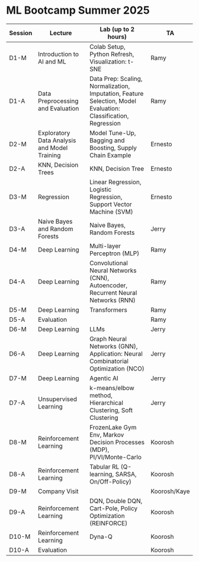 # ML Bootcamp Summer 2025

| Session | Lecture | Lab (up to 2 hours) | TA |
| ------- | ------- | ------------------- | -- |
| D1-M | Introduction to AI and ML | Colab Setup, Python Refresh, Visualization: t-SNE | Ramy |
| D1-A | Data Preprocessing and Evaluation | Data Prep: Scaling, Normalization, Imputation, Feature Selection, Model Evaluation: Classification, Regression | Ramy |
| D2-M | Exploratory Data Analysis and Model Training | Model Tune-Up, Bagging and Boosting, Supply Chain Example | Ernesto |
| D2-A | KNN, Decision Trees | KNN, Decision Tree | Ernesto |
| D3-M | Regression | Linear Regression, Logistic Regression, Support Vector Machine (SVM) | Ernesto |
| D3-A | Naive Bayes and Random Forests | Naive Bayes, Random Forests | Jerry |
| D4-M | Deep Learning | Multi-layer Perceptron (MLP) | Ramy |
| D4-A | Deep Learning | Convolutional Neural Networks (CNN), Autoencoder, Recurrent Neural Networks (RNN) | Ramy |
| D5-M | Deep Learning | Transformers | Ramy |
| D5-A | Evaluation |  | Ramy |
| D6-M | Deep Learning | LLMs | Jerry |
| D6-A | Deep Learning | Graph Neural Networks (GNN), Application: Neural Combinatorial Optimization (NCO) | Jerry |
| D7-M | Deep Learning | Agentic AI | Jerry |
| D7-A | Unsupervised Learning | k-means/elbow method, Hierarchical Clustering, Soft Clustering | Jerry |
| D8-M | Reinforcement Learning | FrozenLake Gym Env, Markov Decision Processes (MDP), PI/VI/Monte-Carlo | Koorosh |
| D8-A | Reinforcement Learning | Tabular RL (Q-learning, SARSA, On/Off-Policy) | Koorosh |
| D9-M | Company Visit | | Koorosh/Kaye |
| D9-A | Reinforcement Learning | DQN, Double DQN, Cart-Pole, Policy Optimization (REINFORCE) | Koorosh |
| D10-M | Reinforcement Learning | Dyna-Q | Koorosh |
| D10-A | Evaluation |  | Koorosh |
